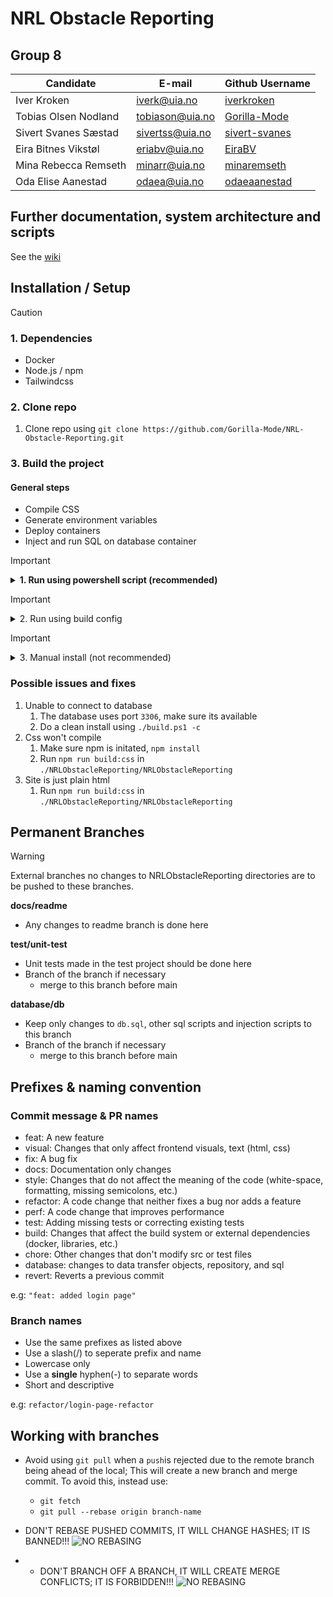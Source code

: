 #  **NRL Obstacle Reporting**

## Group 8

| Candidate            | E-mail                              | Github Username                                   |
|----------------------|-------------------------------------|---------------------------------------------------|
| Iver Kroken          | [iverk@uia.no](iverk@uia.no)        | [iverkroken](https://github.com/iverkroken)       |
| Tobias Olsen Nodland | [tobiason@uia.no](tobiason@uia.no ) | [Gorilla-Mode](https://github.com/Gorilla-Mode)   |
| Sivert Svanes Sæstad | [sivertss@uia.no](sivertss@uia.no)  | [sivert-svanes](https://github.com/sivert-svanes) |
| Eira Bitnes Vikstøl  | [eriabv@uia.no](eriabv@uia.no)      | [EiraBV](https://github.com/EiraBV)               |
| Mina Rebecca Remseth | [minarr@uia.no](minarr@uia.no)      | [minaremseth](https://github.com/minaremseth)     |
| Oda Elise Aanestad   | [odaea@uia.no](odaea@uia.no)        | [odaeaanestad](https://github.com/Odaeaanestad)                                  |

## Further documentation, system architecture and scripts

See the [wiki](https://github.com/Gorilla-Mode/NRL-Obstacle-Reporting/wiki)

## Installation / Setup

> [!CAUTION]
> ### 1. Dependencies
> - Docker
> - Node.js / npm
> - Tailwindcss

### 2. Clone repo

1. Clone repo using `git clone https://github.com/Gorilla-Mode/NRL-Obstacle-Reporting.git`

### 3. Build the project

#### General steps

- Compile CSS
- Generate environment variables
- Deploy containers
- Inject and run SQL on database container

> [!IMPORTANT]
> <details>
> <summary style="font-size: 14px; font-weight: bold">1. Run using powershell script (recommended) </summary>
>
>   1. Compile CSS 
>      1. Make sure **Node.js** is installed
>      2. Cd to `./NRLObstacleReporting/NRLObstacleReporting` where **package.json** is located
>      3. Run `npm run build:css` to compile tailwind css
>   2. Compose environment
>      1. Make sure docker is running `docker desktop start`
>      2. In **root folder**, run `./build.ps1`
>      to generate `.env` file. 
>      And deploy containers
>         1. For a clean installation use flag `-c`. See the [Documentation](https://github.com/Gorilla-Mode/NRL-Obstacle-Reporting/wiki/build.ps1) for more info
>   3. Inject SQL 
>      1. in **root folder**, run `./initdb.ps1` to inject sql into container and build the database
>         1. See the [Documentation](https://github.com/Gorilla-Mode/NRL-Obstacle-Reporting/wiki/initdb.ps1) for further info
></details>



> [!IMPORTANT]
> <details>
> <summary style="font-size: 14px">2. Run using build config</summary>
>
>   1. Compile CSS
>      1. Make sure **Node.js** is installed
>      2. Cd to `./NRLObstacleReporting/NRLObstacleReporting` where **package.json** is located
>      3. Run `npm run build:css` to compile tailwind css
>   2. Make .env file
>      1. in **root folder** run `./build.ps1 -nc`
>         1. See the [Documentation](https://github.com/Gorilla-Mode/NRL-Obstacle-Reporting/wiki/build.ps1) for further
>         info about this script
>   3. Add build config in IDE
>        1. Open **NRLObstacleReporting.snl** solution in root folder
>        2. Add build config to run the docker compose
>        3. Make sure docker is running `docker desktop start`
>        4. Build the solution to launch the application in docker
>   4. Inject SQL
>      1. in **root folder**, run `./initdb.ps1` to inject sql into container and build the database
>         1. See the [Documentation](https://github.com/Gorilla-Mode/NRL-Obstacle-Reporting/wiki/initdb.ps1) for further
>         info about this script
> </details>

> [!IMPORTANT]
> <details>
> <summary style="font-size: 14px">3. Manual install (not recommended)</summary>
>
>   1. Compile CSS
>      1. Make sure **Node.js** is installed
>      2. Cd to `./NRLObstacleReporting/NRLObstacleReporting` where **package.json** is located
>      3. Run `npm run build:css` to compile tailwind css
>   2. Make .env file
>      1. Make`.env` file in **root folder**
>         1. e.g `echo >> .env`, `touch .env`, `cat > .env`
>      2. Populate `.env` file with required fields
>         1. Check the [Documentation](https://github.com/Gorilla-Mode/NRL-Obstacle-Reporting/wiki) for example env file
>   3. Deploy containers
>      1. make sure docker is running
>      2. consider running `docker-compose down -v --rmi "all"` for a clean installation.
>         1. This will remove any existing images, containers and volumes defined in `docker-compose.yml`
>      3. run `docker-compose up` in **root folder**
>   4. Copy SQL into container
>      1. make sure database container is running
>      2. run `docker cp ./db.sql db:/` to copy database sql script into container
>   5. Execute SQL in container
>      1. run ` docker exec db sh -c "mariadb YOURDBNAME -u root -pYOURPASSWORD <db.sql"`
>
> </details>


### Possible issues and fixes

   1. Unable to connect to database
      1. The database uses port `3306`, make sure its available
      2. Do a clean install using `./build.ps1 -c`
   2. Css won't compile
      1. Make sure npm is initated, `npm install`
      2. Run `npm run build:css` in `./NRLObstacleReporting/NRLObstacleReporting`
   3. Site is just plain html
      1. Run `npm run build:css` in `./NRLObstacleReporting/NRLObstacleReporting`

## Permanent Branches

>[!WARNING]
> 
> External branches no changes to NRLObstacleReporting directories are to be pushed to these branches. 
> 
> **docs/readme**
> - Any changes to readme branch is done here
>
> **test/unit-test**
> - Unit tests made in the test project should be done here
> - Branch of the branch if necessary
>   - merge to this branch before main
>
> **database/db**
> - Keep only changes to `db.sql`, other sql scripts and injection scripts to this branch
> - Branch of the branch if necessary
>   - merge to this branch before main

## Prefixes & naming convention

### Commit message & PR names

- feat: A new feature
- visual: Changes that only affect frontend visuals, text (html, css)
- fix: A bug fix
- docs: Documentation only changes
- style: Changes that do not affect the meaning of the code (white-space, formatting, missing semicolons, etc.)
- refactor: A code change that neither fixes a bug nor adds a feature
- perf: A code change that improves performance
- test: Adding missing tests or correcting existing tests
- build: Changes that affect the build system or external dependencies (docker, libraries, etc.)
- chore: Other changes that don't modify src or test files
- database: changes to data transfer objects, repository, and sql 
- revert: Reverts a previous commit

e.g:
`"feat: added login page"`

### Branch names

- Use the same prefixes as listed above
- Use a slash(/) to seperate prefix and name
- Lowercase only
- Use a **single** hyphen(-) to separate words
- Short and descriptive

e.g:
`refactor/login-page-refactor`



## Working with branches

- Avoid using `git pull` when a `push`is rejected due to the remote branch being ahead of the local; This will create a new branch and merge commit. To avoid this, instead use:
  - `git fetch`
  - `git pull --rebase origin branch-name`
- DON'T REBASE PUSHED COMMITS, IT WILL CHANGE HASHES; IT IS BANNED!!!
![NO REBASING](https://external-content.duckduckgo.com/iu/?u=https%3A%2F%2Fi.pinimg.com%2Foriginals%2Fb6%2F41%2F32%2Fb6413233b0c147d8e25ac8c6939003ec.jpg&f=1&nofb=1&ipt=e684870cc0f2f939c06bfc53af8ede80336966cf2877b4c2eaeab1dfda026a48)

- - DON'T BRANCH OFF A BRANCH, IT WILL CREATE MERGE CONFLICTS; IT IS FORBIDDEN!!!
![NO REBASING](https://y.yarn.co/9892718e-f9f9-400b-8273-9f5f78e36e22_text.gif)


    
